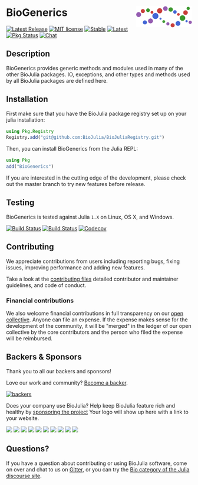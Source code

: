 # <img src="./sticker.svg" width="30%" align="right" /> BioGenerics

[![Latest Release](https://img.shields.io/github/release/BioJulia/BioGenerics.svg)](https://github.com/BioJulia/BioGenerics/releases/latest)
[![MIT license](https://img.shields.io/badge/license-MIT-green.svg)](https://github.com/BioJulia/BioGenerics/blob/master/LICENSE)
[![Stable](https://img.shields.io/badge/docs-stable-blue.svg)](https://BioJulia.github.io/BioGenerics/stable)
[![Latest](https://img.shields.io/badge/docs-latest-blue.svg)](https://BioJulia.github.io/BioGenerics/latest)
[![Pkg Status](http://www.repostatus.org/badges/latest/active.svg)](http://www.repostatus.org/#active)
[![Chat](https://img.shields.io/gitter/room/BioJulia/BioGenerics.svg)](https://gitter.im/BioJulia/BioGenerics)


## Description

BioGenerics provides generic methods and modules used in many of the other
BioJulia packages. IO, exceptions, and other types and methods used by all
BioJulia packages are defined here.


## Installation

First make sure that you have the BioJulia package registry set up on your julia
installation:

```julia
using Pkg.Registry
Registry.add("git@github.com:BioJulia/BioJuliaRegistry.git")
```

Then, you can install BioGenerics from the Julia REPL:

```julia
using Pkg
add("BioGenerics")
```

If you are interested in the cutting edge of the development, please check out
the master branch to try new features before release.


## Testing

BioGenerics is tested against Julia `1.X` on Linux, OS X, and Windows.

[![Build Status](https://travis-ci.com/BioJulia/BioGenerics.svg?branch=master)](https://travis-ci.com/BioJulia/BioGenerics)
[![Build Status](https://ci.appveyor.com/api/projects/status/github/BioJulia/BioGenerics?svg=true)](https://ci.appveyor.com/project/BioJulia/BioGenerics)
[![Codecov](https://codecov.io/gh/BioJulia/BioGenerics/branch/master/graph/badge.svg)](https://codecov.io/gh/BioJulia/BioGenerics)


## Contributing

We appreciate contributions from users including reporting bugs, fixing
issues, improving performance and adding new features.

Take a look at the [contributing files](https://github.com/BioJulia/Contributing)
detailed contributor and maintainer guidelines, and code of conduct.


### Financial contributions

We also welcome financial contributions in full transparency on our
[open collective](https://opencollective.com/biojulia).
Anyone can file an expense. If the expense makes sense for the development
of the community, it will be "merged" in the ledger of our open collective by
the core contributors and the person who filed the expense will be reimbursed.


## Backers & Sponsors

Thank you to all our backers and sponsors!

Love our work and community? [Become a backer](https://opencollective.com/biojulia#backer).

[![backers](https://opencollective.com/biojulia/backers.svg?width=890)](https://opencollective.com/biojulia#backers)

Does your company use BioJulia? Help keep BioJulia feature rich and healthy by
[sponsoring the project](https://opencollective.com/biojulia#sponsor)
Your logo will show up here with a link to your website.

[![](https://opencollective.com/biojulia/sponsor/0/avatar.svg)](https://opencollective.com/biojulia/sponsor/0/website)
[![](https://opencollective.com/biojulia/sponsor/1/avatar.svg)](https://opencollective.com/biojulia/sponsor/1/website)
[![](https://opencollective.com/biojulia/sponsor/2/avatar.svg)](https://opencollective.com/biojulia/sponsor/2/website)
[![](https://opencollective.com/biojulia/sponsor/3/avatar.svg)](https://opencollective.com/biojulia/sponsor/3/website)
[![](https://opencollective.com/biojulia/sponsor/4/avatar.svg)](https://opencollective.com/biojulia/sponsor/4/website)
[![](https://opencollective.com/biojulia/sponsor/5/avatar.svg)](https://opencollective.com/biojulia/sponsor/5/website)
[![](https://opencollective.com/biojulia/sponsor/6/avatar.svg)](https://opencollective.com/biojulia/sponsor/6/website)
[![](https://opencollective.com/biojulia/sponsor/7/avatar.svg)](https://opencollective.com/biojulia/sponsor/7/website)
[![](https://opencollective.com/biojulia/sponsor/8/avatar.svg)](https://opencollective.com/biojulia/sponsor/8/website)
[![](https://opencollective.com/biojulia/sponsor/9/avatar.svg)](https://opencollective.com/biojulia/sponsor/9/website)


## Questions?

If you have a question about contributing or using BioJulia software, come
on over and chat to us on [Gitter](https://gitter.im/BioJulia/General), or you can try the
[Bio category of the Julia discourse site](https://discourse.julialang.org/c/domain/bio).